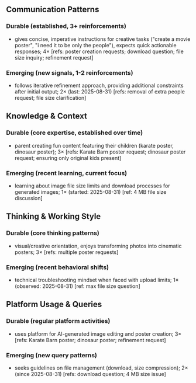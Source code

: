 ## Communication Patterns
### Durable (established, 3+ reinforcements)
- gives concise, imperative instructions for creative tasks ("create a movie poster", "i need it to be only the people"), expects quick actionable responses; 4× [refs: poster creation requests; download question; file size inquiry; refinement request]

### Emerging (new signals, 1-2 reinforcements)
- follows iterative refinement approach, providing additional constraints after initial output; 2× (last: 2025-08-31) [refs: removal of extra people request; file size clarification]

## Knowledge & Context
### Durable (core expertise, established over time)
- parent creating fun content featuring their children (karate poster, dinosaur poster); 3× [refs: Karate Barn poster request; dinosaur poster request; ensuring only original kids present]

### Emerging (recent learning, current focus)
- learning about image file size limits and download processes for generated images; 1× (started: 2025-08-31) [ref: 4 MB file size discussion]

## Thinking & Working Style
### Durable (core thinking patterns)
- visual/creative orientation, enjoys transforming photos into cinematic posters; 3× [refs: multiple poster requests]

### Emerging (recent behavioral shifts)
- technical troubleshooting mindset when faced with upload limits; 1× (observed: 2025-08-31) [ref: max file size question]

## Platform Usage & Queries
### Durable (regular platform activities)
- uses platform for AI-generated image editing and poster creation; 3× [refs: Karate Barn poster; dinosaur poster; refinement request]

### Emerging (new query patterns)
- seeks guidelines on file management (download, size compression); 2× (since 2025-08-31) [refs: download question; 4 MB size issue]